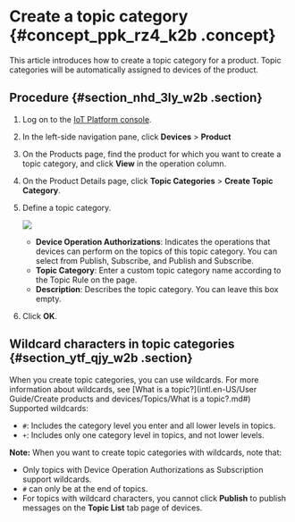 # Create a topic category {#concept_ppk_rz4_k2b .concept}

This article introduces how to create a topic category for a product. Topic categories will be automatically assigned to devices of the product.

## Procedure {#section_nhd_3ly_w2b .section}

1.  Log on to the [IoT Platform console](https://iot.console.aliyun.com).
2.  In the left-side navigation pane, click **Devices** \> **Product**
3.  On the Products page, find the product for which you want to create a topic category, and click **View** in the operation column.
4.  On the Product Details page, click **Topic Categories** \> **Create Topic Category**.
5.  Define a topic category.

    ![](http://static-aliyun-doc.oss-cn-hangzhou.aliyuncs.com/assets/img/15450/15475331617118_en-US.png)

    -   **Device Operation Authorizations**: Indicates the operations that devices can perform on the topics of this topic category. You can select from Publish, Subscribe, and Publish and Subscribe.
    -   **Topic Category**: Enter a custom topic category name according to the Topic Rule on the page.
    -   **Description**: Describes the topic category. You can leave this box empty.
6.  Click **OK**.

## Wildcard characters in topic categories {#section_ytf_qjy_w2b .section}

When you create topic categories, you can use wildcards. For more information about wildcards, see [What is a topic?](intl.en-US/User Guide/Create products and devices/Topics/What is a topic?.md#) Supported wildcards:

-   `#`: Includes the category level you enter and all lower levels in topics.
-   `+`: Includes only one category level in topics, and not lower levels.

**Note:** When you want to create topic categories with wildcards, note that:

-   Only topics with Device Operation Authorizations as Subscription support wildcards.
-   `#` can only be at the end of topics.
-   For topics with wildcard characters, you cannot click **Publish** to publish messages on the **Topic List** tab page of devices.

